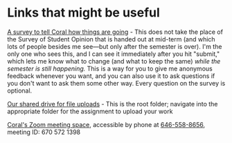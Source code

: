 # Links that might be useful

[A survey to tell Coral how things are going](https://forms.gle/PfkyG9iXN1VBLsqYA) - This does not take the place of the Survey of Student Opinion that is handed out at mid-term (and which lots of people besides me see&mdash;but only after the semester is over). I'm the only one who sees this, and I can see it immediately after you hit "submit," which lets me know what to change (and what to keep the same) _while the semester is still happening._ This is a way for you to give me anonymous feedback whenever you want, and you can also use it to ask questions if you don't want to ask them some other way. Every question on the survey is optional. 

[Our shared drive for file uploads](https://acdccac-my.sharepoint.com/personal/edarsow_acd_ccac_edu/_layouts/15/onedrive.aspx?originalPath=aHR0cHM6Ly9hY2RjY2FjLW15LnNoYXJlcG9pbnQuY29tLzpmOi9nL3BlcnNvbmFsL2VkYXJzb3dfYWNkX2NjYWNfZWR1L0VrUzQzNF9LMVV4RnZjbDBQNEI5WjAwQnMwV2dkRjF1MDZpQTdKZFJxbEtXR2c%5FcnRpbWU9eko3alpIQ3gxMGc&id=%2Fpersonal%2Fedarsow%5Facd%5Fccac%5Fedu%2FDocuments%2Fdata%5Fanalytics%2Fdat%5F202%5F20sp%5Fstudent%5Fwork) - This is the root folder; navigate into the appropriate folder for the assignment to upload your work

[Coral's Zoom meeting space](https://ccac.zoom.us/j/6705721398), accessible by phone at [646-558-8656](tel:646-558-8656), meeting ID: 670 572 1398